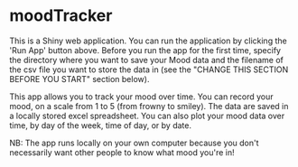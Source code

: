 # moodTracker

This is a Shiny web application. You can run the application by clicking the 'Run App' button above. 
Before you run the app for the first time, specify the directory where you want to save your Mood data and the filename
of the csv file you want to store the data in (see the "CHANGE THIS SECTION 
BEFORE YOU START" section below). 

This app allows you to track your mood over time. You can record your mood, on
a scale from 1 to 5 (from frowny to smiley). The data are saved in a locally 
stored excel spreadsheet. You can also plot your mood data over time, by day of
the week, time of day, or by date. 

NB: The app runs locally on your own computer because you don't necessarily 
want other people to know what mood you're in!